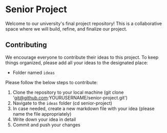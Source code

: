 # Senior Project

Welcome to our university's final project repository! This is a collaborative space where we will build, refine, and finalize our project.

## Contributing

We encourage everyone to contribute their ideas to this project. To keep things organized, please add all your ideas to the designated place:

- Folder named `ideas`

Please follow the below steps to contribute:

1. Clone the repository to your local machine (git clone 'git@github.com:YOURUSERNAME/senior-project.git')
2. Navigate to the `ideas` folder (cd senior-project)
3. In case needed, create a new markdown file with your idea (please name the file appropriately)
4. Write down your idea in detail
5. Commit and push your changes

